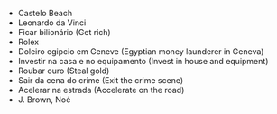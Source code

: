 - Castelo Beach  
- Leonardo da Vinci  
- Ficar bilionário (Get rich)  
- Rolex  
- Doleiro egipcio em Geneve (Egyptian money launderer in Geneva)  
- Investir na casa e no equipamento (Invest in house and equipment)  
- Roubar ouro (Steal gold)  
- Sair da cena do crime (Exit the crime scene)  
- Acelerar na estrada (Accelerate on the road)  
- J. Brown, Noé
